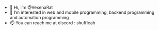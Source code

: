 - 👋 Hi, I’m @VexenaRat
- 👀 I’m interested in web and mobile programming, backend programming and automation programming
- 📫 You can reach me at discord : shuffleah

<!---
VexenaRat/VexenaRat is a ✨ special ✨ repository because its `README.md` (this file) appears on your GitHub profile.
You can click the Preview link to take a look at your changes.
--->
